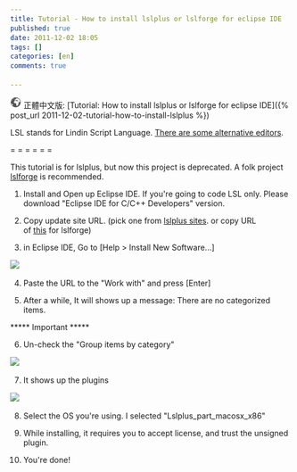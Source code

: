 ```yaml
---
title: Tutorial - How to install lslplus or lslforge for eclipse IDE
published: true
date: 2011-12-02 18:05
tags: []
categories: [en]
comments: true

---
```


![](/images/world.png) 正體中文版: [Tutorial: How to install lslplus or lslforge for eclipse IDE]({% post_url 2011-12-02-tutorial-how-to-install-lslplus %})


LSL stands for Lindin Script Language. [There are some alternative editors][1].

= = = = = =

This tutorial is for lslplus, but now this project is deprecated. A folk project [lslforge][2] is recommended.

1. Install and Open up Eclipse IDE. If you're going to code LSL only. Please download "Eclipse IDE for C/C++ Developers" version.

2. Copy update site URL. (pick one from [lslplus sites][3]. or copy URL of [this][2] for lslforge)

3. in Eclipse IDE, Go to [Help > Install New Software...]


[![][4]][5]


4. Paste the URL to the "Work with" and press [Enter]

5. After a while, It will shows up a message: There are no categorized items.

***** Important *****

6. Un-check the "Group items by category"

[![][6]][7]


7. It shows up the plugins

[![][8]][9]


8. Select the OS you're using. I selected "Lslplus_part_macosx_x86"

9. While installing, it requires you to accept license, and trust the unsigned plugin.

10. You're done!

[1]: http://wiki.secondlife.com/wiki/LSL_Alternate_Editors
[2]: http://code.google.com/p/lslforge/
[3]: http://lslplus.sourceforge.net/update-site-list.html
[4]: http://4.bp.blogspot.com/-_s-JZk7nW2o/Ttn09B03IQI/AAAAAAAAAk0/SXojj7kveFU/s400/step1.png
[5]: http://4.bp.blogspot.com/-_s-JZk7nW2o/Ttn09B03IQI/AAAAAAAAAk0/SXojj7kveFU/s1600/step1.png
[6]: http://2.bp.blogspot.com/-tx-nchxFKr4/Ttn0990XUWI/AAAAAAAAAk8/vD6Sk2xNRQg/s400/step2.png
[7]: http://2.bp.blogspot.com/-tx-nchxFKr4/Ttn0990XUWI/AAAAAAAAAk8/vD6Sk2xNRQg/s1600/step2.png
[8]: http://2.bp.blogspot.com/-o7RQT3ibBb8/Ttn0-7JHWuI/AAAAAAAAAlE/a-srkQ8AmWc/s400/step3.png
[9]: http://2.bp.blogspot.com/-o7RQT3ibBb8/Ttn0-7JHWuI/AAAAAAAAAlE/a-srkQ8AmWc/s1600/step3.png
